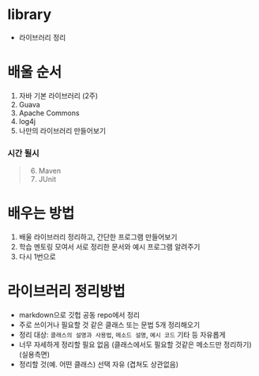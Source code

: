 # library
- 라이브러리 정리

# 배울 순서
1. 자바 기본 라이브러리 (2주)
2. Guava
3. Apache Commons
4. log4j
5. 나만의 라이브러리 만들어보기
### 시간 될시
> 6. Maven
> 7. JUnit

# 배우는 방법
1. 배울 라이브러리 정리하고, 간단한 프로그램 만들어보기
2. 학습 멘토링 모여서 서로 정리한 문서와 예시 프로그램 알려주기
3. 다시 1번으로

# 라이브러리 정리방법
- markdown으로 깃헙 공동 repo에서 정리
- 주로 쓰이거나 필요할 것 같은 클래스 또는 문법 5개 정리해오기
- 정리 대상: `클래스의 설명과 사용법`, `메소드 설명`, `예시 코드` 기타 등 자유롭게
- 너무 자세하게 정리할 필요 없음 (클래스에서도 필요할 것같은 메소드만 정리하기) (실용측면)
- 정리할 것(예. 어떤 클래스) 선택 자유 (겹쳐도 상관없음)
